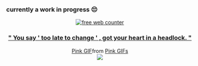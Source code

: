 ### currently a work in progress 😔

<div align=center><a href='https://www.counter12.com'><img src='https://www.counter12.com/img-bc7WD63a7Zz6Bw85-26.gif' border='0' alt='free web counter'>

### " You say ' too late to change ' , got your heart in a headlock. "

<div class="tenor-gif-embed" data-postid="27505969" data-share-method="host" data-aspect-ratio="1" data-width="100%"><a href="https://tenor.com/view/pink-gif-27505969">Pink GIF</a>from <a href="https://tenor.com/search/pink-gifs">Pink GIFs</a></div> <script type="text/javascript" async src="https://tenor.com/embed.js"></script>
<img src="https://gifcity.carrd.co/assets/images/gallery42/b42e60b6.gif?v=47652796"/>
